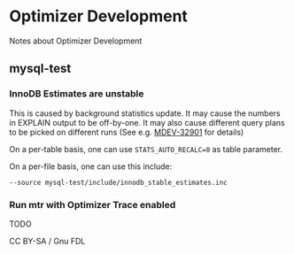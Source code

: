 # Optimizer Development

Notes about Optimizer Development

## mysql-test

### InnoDB Estimates are unstable

This is caused by background statistics update. It may cause the numbers in EXPLAIN output to be off-by-one. It may also cause different query plans to be picked on different runs (See e.g. [MDEV-32901](https://jira.mariadb.org/browse/MDEV-32901) for details)

On a per-table basis, one can use `STATS_AUTO_RECALC=0` as table parameter.

On a per-file basis, one can use this include:

```
--source mysql-test/include/innodb_stable_estimates.inc
```

### Run mtr with Optimizer Trace enabled

TODO

CC BY-SA / Gnu FDL
